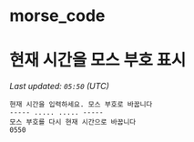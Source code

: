 # morse_code
# 현재 시간을 모스 부호 표시
<!-- MORSE_TIME_START -->
_Last updated: `05:50` (UTC)_

```
현재 시간을 입력하세요. 모스 부호로 바꿉니다
----- ..... ..... -----
모스 부호를 다시 현재 시간으로 바꿉니다
0550
```
<!-- MORSE_TIME_END -->
